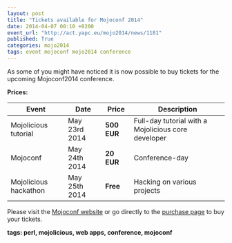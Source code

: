 ```yaml
---
layout: post
title: "Tickets available for Mojoconf 2014"
date: 2014-04-07 00:10 +0200
event_url: "http://act.yapc.eu/mojo2014/news/1181"
published: True
categories: mojo2014
tags: event mojoconf mojo2014 conference
---
```


As some of you might have noticed it is now possible to buy tickets for the upcoming Mojoconf2014 conference.

<b>Prices:</b>

<table class="table">
<thead>
<tr><th>Event</th><th>Date</th><th>Price</th><th>Description</th></tr>
</thead>
<tbody>
<tr class="act-product"><td>Mojolicious tutorial</td><td>May 23rd 2014</td><td><b>500 EUR</b></td><td>Full-day tutorial with a Mojolicious core developer</td></tr>
<tr class="act-product"><td>Mojoconf</td><td>May 24th 2014</td><td><b>20 EUR</b></td><td>Conference-day</td></tr>
<tr class="act-product"><td>Mojolicious hackathon</td><td>May 25th 2014</td><td><b>Free</b></td><td>Hacking on various projects</td></tr>
</tbody>
</table>

Please visit the <a href="/2014">Mojoconf website</a> or go directly to the <a href="http://act.yapc.eu/mojo2014/purchase">purchase page</a> to buy your tickets.

<b>tags: perl, mojolicious, web apps, conference, mojoconf</b>
